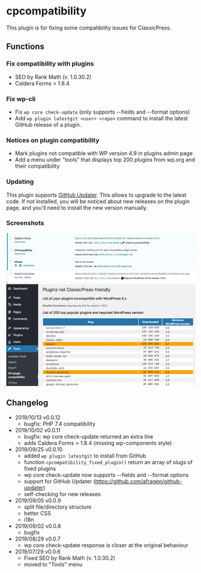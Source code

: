 # cpcompatibility
This plugin is for fixing some compatibility issues for ClassicPress.

## Functions
### Fix compatibility with plugins
* SEO by Rank Math (v. 1.0.30.2)
* Caldera Forms > 1.8.4

### Fix wp-cli 
* Fix `wp core check-update` (only supports --fields and --format options)
* Add `wp plugin latestgit <user> <repo>` command to install the latest GitHub release of a plugin.

### Notices on plugin compatibility
* Mark plugins not compatible with WP version 4.9 in plugins admin page
* Add a menu under "tools" that displays top 200 plugins from wp.org and their compatibility

### Updating
This plugin supports [GitHub Updater](https://github.com/afragen/github-updater).
This allows to upgrade to the latest code.
If not installed, you will be noticed about new releases on the plugin page,
and you'll need to install the new version manually.

### Screenshots
![plugin page](img/plugin-page.jpg)
![pupolar page](img/popular-page.jpg)

## Changelog
* 2019/10/13 v0.0.12
	* bugfix: PHP 7.4 compatibility
* 2019/10/02 v0.0.11
	* bugfix: wp core check-update returned an extra line
	* adds Caldera Forms > 1.8.4 (missing wp-components style)
* 2019/09/25 v0.0.10
	* added `wp plugin latestgit` to install from GitHub
	* function `cpcompatibility_fixed_plugin()` return an array of slugs of fixed plugins
	* wp core check-update now supports --fields and --format options
	* support for GitHub Updater (https://github.com/afragen/github-updater)
	* self-checking for new releases
* 2019/09/05 v0.0.9
   * split file/directory structure
   * better CSS
   * i18n 
* 2019/09/02 v0.0.8
   * bugfix
* 2019/08/29 v0.0.7
   * wp core check-update response is closer at the original behaviour
* 2019/07/29 v0.0.6
   * Fixed SEO by Rank Math (v. 1.0.30.2)
   * moved to "Tools" menu